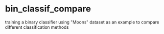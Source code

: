 # bin_classif_compare
training a binary classifier using "Moons" dataset as an example to compare different classification methods
